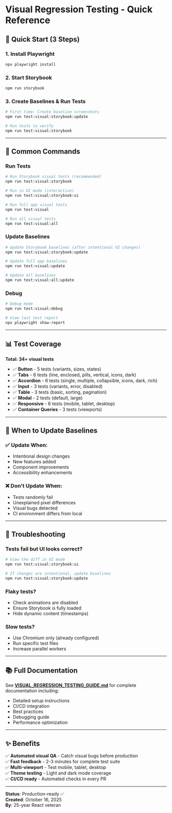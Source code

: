 # Visual Regression Testing - Quick Reference

## 🚀 Quick Start (3 Steps)

### 1. Install Playwright

```bash
npx playwright install
```

### 2. Start Storybook

```bash
npm run storybook
```

### 3. Create Baselines & Run Tests

```bash
# First time: Create baseline screenshots
npm run test:visual:storybook:update

# Run tests to verify
npm run test:visual:storybook
```

---

## 📝 Common Commands

### Run Tests

```bash
# Run Storybook visual tests (recommended)
npm run test:visual:storybook

# Run in UI mode (interactive)
npm run test:visual:storybook:ui

# Run full app visual tests
npm run test:visual

# Run all visual tests
npm run test:visual:all
```

### Update Baselines

```bash
# Update Storybook baselines (after intentional UI changes)
npm run test:visual:storybook:update

# Update full app baselines
npm run test:visual:update

# Update all baselines
npm run test:visual:all:update
```

### Debug

```bash
# Debug mode
npm run test:visual:debug

# View last test report
npx playwright show-report
```

---

## 📊 Test Coverage

**Total: 34+ visual tests**

- ✅ **Button** - 5 tests (variants, sizes, states)
- ✅ **Tabs** - 6 tests (line, enclosed, pills, vertical, icons, dark)
- ✅ **Accordion** - 6 tests (single, multiple, collapsible, icons, dark, rich)
- ✅ **Input** - 3 tests (variants, error, disabled)
- ✅ **Table** - 3 tests (basic, sorting, pagination)
- ✅ **Modal** - 2 tests (default, large)
- ✅ **Responsive** - 6 tests (mobile, tablet, desktop)
- ✅ **Container Queries** - 3 tests (viewports)

---

## 🎯 When to Update Baselines

### ✅ Update When:

- Intentional design changes
- New features added
- Component improvements
- Accessibility enhancements

### ❌ Don't Update When:

- Tests randomly fail
- Unexplained pixel differences
- Visual bugs detected
- CI environment differs from local

---

## 🔧 Troubleshooting

### Tests fail but UI looks correct?

```bash
# View the diff in UI mode
npm run test:visual:storybook:ui

# If changes are intentional, update baselines
npm run test:visual:storybook:update
```

### Flaky tests?

- Check animations are disabled
- Ensure Storybook is fully loaded
- Hide dynamic content (timestamps)

### Slow tests?

- Use Chromium only (already configured)
- Run specific test files
- Increase parallel workers

---

## 📚 Full Documentation

See **[VISUAL_REGRESSION_TESTING_GUIDE.md](./VISUAL_REGRESSION_TESTING_GUIDE.md)** for complete documentation including:

- Detailed setup instructions
- CI/CD integration
- Best practices
- Debugging guide
- Performance optimization

---

## ✨ Benefits

✅ **Automated visual QA** - Catch visual bugs before production  
✅ **Fast feedback** - 2-3 minutes for complete test suite  
✅ **Multi-viewport** - Test mobile, tablet, desktop  
✅ **Theme testing** - Light and dark mode coverage  
✅ **CI/CD ready** - Automated checks in every PR

---

**Status**: Production-ready ✅  
**Created**: October 16, 2025  
**By**: 25-year React veteran
